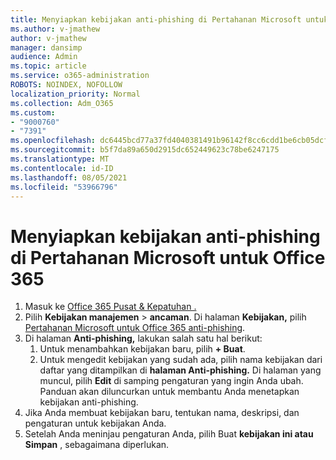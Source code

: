 ```yaml
---
title: Menyiapkan kebijakan anti-phishing di Pertahanan Microsoft untuk Office 365
ms.author: v-jmathew
author: v-jmathew
manager: dansimp
audience: Admin
ms.topic: article
ms.service: o365-administration
ROBOTS: NOINDEX, NOFOLLOW
localization_priority: Normal
ms.collection: Adm_O365
ms.custom:
- "9000760"
- "7391"
ms.openlocfilehash: dc6445bcd77a37fd4040381491b96142f8cc6cdd1be6cb05dcfba0c4a9a55dc5
ms.sourcegitcommit: b5f7da89a650d2915dc652449623c78be6247175
ms.translationtype: MT
ms.contentlocale: id-ID
ms.lasthandoff: 08/05/2021
ms.locfileid: "53966796"
---
```

# <a name="set-up-anti-phishing-policies-in-microsoft-defender-for-office-365"></a>Menyiapkan kebijakan anti-phishing di Pertahanan Microsoft untuk Office 365

1. Masuk ke [Office 365 Pusat & Kepatuhan .](https://go.microsoft.com/fwlink/p/?linkid=2077143)
2. Pilih **Kebijakan manajemen**  >  **ancaman**. Di halaman **Kebijakan,** pilih [Pertahanan Microsoft untuk Office 365 anti-phishing](https://go.microsoft.com/fwlink/?linkid=2101369).
3. Di halaman **Anti-phishing,** lakukan salah satu hal berikut:
    1. Untuk menambahkan kebijakan baru, pilih **+ Buat**.
    1. Untuk mengedit kebijakan yang sudah ada, pilih nama kebijakan dari daftar yang ditampilkan di **halaman Anti-phishing.** Di halaman yang muncul, pilih **Edit** di samping pengaturan yang ingin Anda ubah. Panduan akan diluncurkan untuk membantu Anda menetapkan kebijakan anti-phishing.
4. Jika Anda membuat kebijakan baru, tentukan nama, deskripsi, dan pengaturan untuk kebijakan Anda.
5. Setelah Anda meninjau pengaturan Anda, pilih Buat **kebijakan ini atau Simpan** , sebagaimana diperlukan. 

